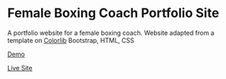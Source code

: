# Female Boxing Coach Portfolio Site

A portfolio website for a female boxing coach. 
Website adapted from a template on [Colorlib][0]
Bootstrap, HTML, CSS

[Demo][1]

[Live Site][2]

[0]: https://colorlib.com/wp/template/ironmuscle/
[1]:https://christinetrant.github.io/ana/
[2]:http://femaleboxingcoach.com/
